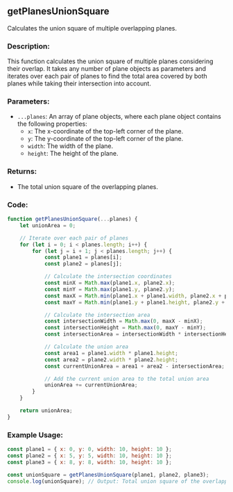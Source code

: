 ## getPlanesUnionSquare

Calculates the union square of multiple overlapping planes.

### Description:

This function calculates the union square of multiple planes considering their overlap. It takes any number of plane objects as parameters and iterates over each pair of planes to find the total area covered by both planes while taking their intersection into account.

### Parameters:

- `...planes`: An array of plane objects, where each plane object contains the following properties:
  - `x`: The x-coordinate of the top-left corner of the plane.
  - `y`: The y-coordinate of the top-left corner of the plane.
  - `width`: The width of the plane.
  - `height`: The height of the plane.

### Returns:

- The total union square of the overlapping planes.


### Code:

```javascript
function getPlanesUnionSquare(...planes) {
    let unionArea = 0;

    // Iterate over each pair of planes
    for (let i = 0; i < planes.length; i++) {
        for (let j = i + 1; j < planes.length; j++) {
            const plane1 = planes[i];
            const plane2 = planes[j];

            // Calculate the intersection coordinates
            const minX = Math.max(plane1.x, plane2.x);
            const minY = Math.max(plane1.y, plane2.y);
            const maxX = Math.min(plane1.x + plane1.width, plane2.x + plane2.width);
            const maxY = Math.min(plane1.y + plane1.height, plane2.y + plane2.height);

            // Calculate the intersection area
            const intersectionWidth = Math.max(0, maxX - minX);
            const intersectionHeight = Math.max(0, maxY - minY);
            const intersectionArea = intersectionWidth * intersectionHeight;

            // Calculate the union area
            const area1 = plane1.width * plane1.height;
            const area2 = plane2.width * plane2.height;
            const currentUnionArea = area1 + area2 - intersectionArea;

            // Add the current union area to the total union area
            unionArea += currentUnionArea;
        }
    }

    return unionArea;
}

```

### Example Usage:

```javascript
const plane1 = { x: 0, y: 0, width: 10, height: 10 };
const plane2 = { x: 5, y: 5, width: 10, height: 10 };
const plane3 = { x: 8, y: 8, width: 10, height: 10 };

const unionSquare = getPlanesUnionSquare(plane1, plane2, plane3);
console.log(unionSquare); // Output: Total union square of the overlapping planes
